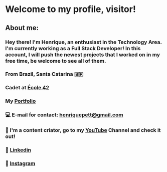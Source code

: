 # Welcome to my profile, visitor!
## About me:
### Hey there! I'm Henrique, an enthusiast in the Technology Area. I'm currently working as a Full Stack Developer! In this account, I will push the newest projects that I worked on in my free time, be welcome to see all of them.
### From Brazil, Santa Catarina 🇧🇷
### Cadet at [École 42](https://42.fr/en/homepage/)
### My [Portfolio](https://www.henr.dev/)
### 💻 E-mail for contact: henriquepett@gmail.com 
### 🍿 I'm a content criator, go to my [YouTube](https://www.youtube.com/channel/UCAG2EmgIXa8sbGYSFnUAldQ) Channel and check it out! 
### 💼 [Linkedin](https://www.linkedin.com/in/henrique-pett) 
### 📸 [Instagram](https://www.instagram.com/henr_pett)
